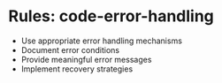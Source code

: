 <!-- ---
!-- title: 2024-12-27 23:37:25
!-- author: Yusuke Watanabe
!-- date: /home/ywatanabe/.emacs.d/lisp/elmo/workspace/resources/prompt-templates/components/03_rules/code-error-handling.md
!-- --- -->

# Rules: code-error-handling
* Use appropriate error handling mechanisms
* Document error conditions
* Provide meaningful error messages
* Implement recovery strategies